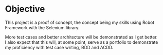 # Objective
This project is a proof of concept, the concept being my skills using Robot Framework with the Selenium library.<br>

More test cases and better architecture will be demonstrated as I get better.
I also expect that this will, at some point, serve as a portfolio to demonstrate my proficiency with test case writing, BDD and ACDD.

